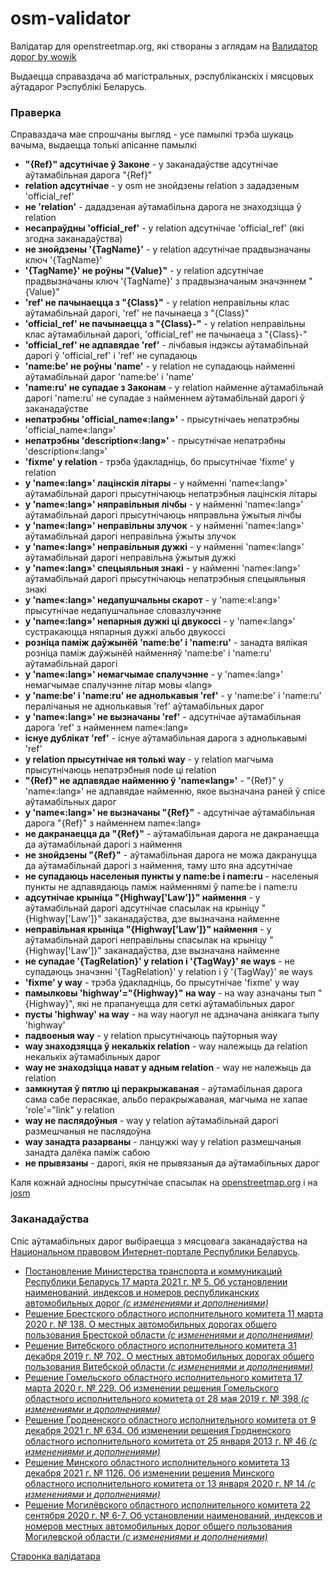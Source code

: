 # osm-validator

Валідатар для openstreetmap.org, які створаны з аглядам на [Валидатор дорог by wowik](http://wowik.byethost7.com/routes/by)

Выдаецца справаздача аб магістральных, рэспубліканскіх і мясцовых аўтадарог Рэспублікі Беларусь.


### Праверка

Справаздача мае спрошчаны выгляд - усе памылкі трэба шукаць вачыма, выдаецца толькі апісанне памылкі

* **"{Ref}" адсутнічае ў Законе** - у заканадаўстве адсутнічае аўтамабільная дарога "{Ref}"
* **relation адсутнічае** - у osm не знойдзены relation з зададзеным 'official_ref'
* **не 'relation'** - дададзеная аўтамабільна дарога не знаходзіцца ў relation
* **несапраўдны 'official_ref'** - у relation адсутнічае 'official_ref' (які згодна заканадаўства)
* **не знойдзены '{TagName}'** - у relation адсутнічае прадвызначаны ключ '{TagName}'
* **'{TagName}' не роўны "{Value}"** - у relation адсутнічае прадвызначаны ключ '{TagName}' з прадвызначаным значэннем "{Value}"
* **'ref' не пачынаецца з "{Class}"** - у relation неправільны клас аўтамабільнай дарогі, 'ref' не пачынаеца з "{Class}"
* **'official_ref' не пачынаецца з "{Class}-"** - у relation неправільны клас аўтамабільнай дарогі, 'official_ref' не пачынаеца з "{Class}-"
* **'official_ref' не адпавядае 'ref'** - лічбавыя індэксы аўтамабільнай дарогі ў 'official_ref' і 'ref' не супадаюць
* **'name:be' не роўны 'name'** - у relation не супадаюць найменні аўтамабільнай дарог 'name:be' і 'name'
* **'name:ru' не супадае з Законам** - у relation найменне аўтамабільнай дарогі 'name:ru' не супадае з найменнем аўтамабільнай дарогі ў заканадаўстве
* **непатрэбны 'official_name«:lang»'** - прысутнічаеь непатрэбны 'official_name«:lang»'
* **непатрэбны 'description«:lang»'** - прысутнічае непатрэбны 'description«:lang»'
* **'fixme' у relation** - трэба ўдакладніць, бо прысутнічае 'fixme' у relation
* **у 'name«:lang»' лацінскія літары** - у найменні 'name«:lang»' аўтамабільнай дарогі прысутнічаюць непатрэбныя лацінскія літары
* **у 'name«:lang»' няправільныя лічбы** - у найменні 'name«:lang»' аўтамабільнай дарогі прысутнічаюць няправльна ўжытыя лічбы
* **у 'name«:lang»' неправільны злучок** - у найменні 'name«:lang»' аўтамабільнай дарогі неправільна ўжыты злучок
* **у 'name«:lang»' неправільныя дужкі** - у найменні 'name«:lang»' аўтамабільнай дарогі неправільна ўжытыя дужкі
* **у 'name«:lang»' спецыяльныя знакі** - у найменні 'name«:lang»' аўтамабільнай дарогі прысутнічаюць непатрэбныя спецыяльныя знакі
* **у 'name«:lang»' недапушчальны скарот** - у 'name:«l:ang»' прысутнічае недапушчальнае словазлучэнне
* **у 'name«:lang»' непарныя дужкі ці двукоссі** - у 'name«:lang»' сустракаюцца няпарныя дужкі альбо двукоссі
* **розніца паміж даўжынёй 'name:be' і 'name:ru'** - занадта вялікая розніца паміж даўжынёй найменняў 'name:be' і 'name:ru' аўтамабільнай дарогі
* **у 'name«:lang»' немагчымае спалучэнне** - у 'name«:lang»' немагчымае спалучэнне літар мовы «lang»
* **у 'name:be' і 'name:ru' не аднолькавыя 'ref'** - у 'name:be' і 'name:ru' пералічаныя не аднолькавыя 'ref' аўтамабільных дарог
* **у 'name«:lang»' не вызначаны 'ref'** - адсутнічае аўтамабільная дарога 'ref' з найменнем name«:lang»
* **існуе дублікат 'ref'** - існуе аўтамабільная дарога з аднолькавымі 'ref'
* **у relation прысутнічае ня толькі way** - у relation магчыма прысутнічаюць непатрэбныя node ці relation
* **"{Ref}" не адпавядае найменню ў 'name«lang»'** - "{Ref}" у 'name«:lang»' не адпавядае найменню, якое вызначана раней ў спісе аўтамабільных дарог
* **у 'name«:lang»' не вызначаны "{Ref}"** - адсутнічае аўтамабільная дарога "{Ref}" з найменнем name«:lang»
* **не дакранаецца да "{Ref}"** - аўтамабільная дарога не дакранаецца да аўтамабільнай дарогі з наймення
* **не знойдзены "{Ref}"** - аўтамабільная дарога не можа дакрануцца да аўтамабільнай дарогі з наймення, таму што яна адсутнічае
* **не супадаюць населеныя пункты у name:be і name:ru** - населеныя пункты не адпавядаюць паміж найменнямі ў name:be і name:ru
* **адсутнічае крыніца "{Highway['Law']}" наймення** - у аўтамабільнай дарогі адсутнічае спасылак на крыніцу "{Highway['Law']}" заканадаўства, дзе вызначана найменне
* **неправільная крыніца "{Highway['Law']}" наймення** - у аўтамабільнай дарогі неправільны спасылак на крыніцу "{Highway['Law']}" заканадаўства, дзе вызначана найменне
* **не супадае '{TagRelation}' у relation і '{TagWay}' яе ways** - не супадаюць значэнні '{TagRelation}' у relation і ў '{TagWay}' яе ways
* **'fixme' у way** - трэба ўдакладніць, бо прысутнічае 'fixme' у way
* **памылковы 'highway'="{Highway}" на way** - на way азначаны тып "{Highway}", які не прапануецца для сеткі аўтамабільных дарог
* **пусты 'highway' на way** - на way наогул не адзначана аніякага тыпу 'highway'
* **падвоеныя way** - у relation прысутнічаюць паўторныя way
* **way знаходзяцца ў некалькіх relation** - way належыць да relation некалькіх аўтамабільных дарог
* **way не знаходзіцца нават у адным relation** - way не належыць да relation
* **замкнутая ў пятлю ці перакрыжаваная** - аўтамабільная дарога сама сабе перасякае, альбо перакрыжаваная, магчыма не хапае 'role'="link" у relation
* **way не паслядоўныя** - way у relation аўтамабільнай дарогі размешчаныя не паслядоўна
* **way занадта разарваны** - ланцужкі way у relation размешчаныя занадта далёка паміж сабою
* **не прывязаны** - дарогі, якія не прывязаныя да аўтамабільных дарог


Каля кожнай адносіны прысутнічае спасылак на [openstreetmap.org](https://openstreetmap.org/) і на [josm](https://josm.openstreetmap.de/)


### Заканадаўства

Спіс аўтамабільных дарог выбіраецца з мясцовага заканадаўства на [Национальном правовом Интернет-портале Республики Беларусь](https://pravo.by/).

* [Постановление Министерства транспорта и коммуникаций Республики Беларусь 17 марта 2021 г. № 5. Об установлении наименований, индексов и номеров республиканских автомобильных дорог _(с изменениями и дополнениями)_](https://pravo.by/document/?guid=3961&p0=W22136507)
* [Решение Брестского областного исполнительного комитета 11 марта 2020 г. № 138. О местных автомобильных дорогах общего пользования Брестской области _(с изменениями и дополнениями)_](https://pravo.by/document/?guid=3961&p0=R920b0101102)
* [Решение Витебского областного исполнительного комитета 31 декабря 2019 г. № 702. О местных автомобильных дорогах общего пользования Витебской области _(с изменениями и дополнениями)_](https://pravo.by/document/?guid=3961&p0=R920v0100547)
* [Решение Гомельского областного исполнительного комитета 17 марта 2020 г. № 229. Об изменении решения Гомельского областного исполнительного комитета от 28 мая 2019 г. № 398 _(с изменениями и дополнениями)_](https://pravo.by/document/?guid=3961&p0=R920g0101937)
* [Решение Гродненского областного исполнительного комитета от 9 декабря 2021 г. № 634. Об изменении решения Гродненского областного исполнительного комитета от 25 января 2013 г. № 46 _(с изменениями и дополнениями)_](https://pravo.by/document/?guid=3961&p0=R921r0112733)
* [Решение Минского областного исполнительного комитета 13 декабря 2021 г. № 1126. Об изменении решения Минского областного исполнительного комитета от 13 января 2020 г. № 14 _(с изменениями и дополнениями)_](https://pravo.by/document/?guid=3961&p0=R920n0100086)
* [Решение Могилёвского областного исполнительного комитета 22 сентября 2020 г. № 6-7. Об установлении наименований, индексов и номеров местных автомобильных дорог общего пользования Могилевской области _(с изменениями и дополнениями)_](https://pravo.by/document/?guid=3961&p0=R920m0104900)


[Старонка валідатара](http://osm-validator.lidacity.by/)
